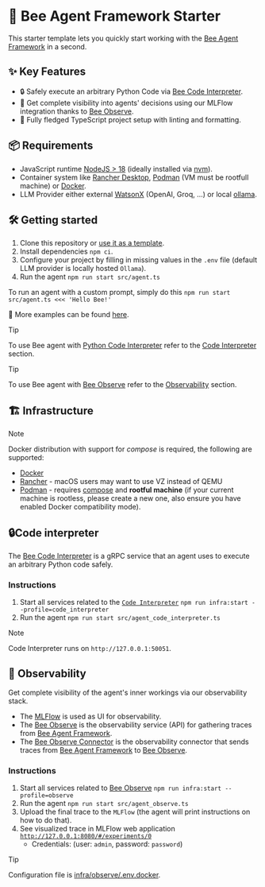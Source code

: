# 🐝 Bee Agent Framework Starter

This starter template lets you quickly start working with the [Bee Agent Framework](https://github.com/i-am-bee/bee-agent-framework) in a second.

## ✨ Key Features

- 🔒 Safely execute an arbitrary Python Code via [Bee Code Interpreter](https://github.com/i-am-bee/bee-code-interpreter).
- 🔎 Get complete visibility into agents' decisions using our MLFlow integration thanks to [Bee Observe](https://github.com/i-am-bee/bee-observe).
- 🚀 Fully fledged TypeScript project setup with linting and formatting.

## 📦 Requirements

- JavaScript runtime [NodeJS > 18](https://nodejs.org/) (ideally installed via [nvm](https://github.com/nvm-sh/nvm)).
- Container system like [Rancher Desktop](https://rancherdesktop.io/), [Podman](https://podman.io/) (VM must be rootfull machine) or [Docker](https://www.docker.com/).
- LLM Provider either external [WatsonX](https://www.ibm.com/watsonx) (OpenAI, Groq, ...) or local [ollama](https://ollama.com).

## 🛠️ Getting started

1. Clone this repository or [use it as a template](https://github.com/new?template_name=bee-agent-framework-starter&template_owner=i-am-bee).
2. Install dependencies `npm ci`.
3. Configure your project by filling in missing values in the `.env` file (default LLM provider is locally hosted `Ollama`).
4. Run the agent `npm run start src/agent.ts`

To run an agent with a custom prompt, simply do this `npm run start src/agent.ts <<< 'Hello Bee!'`

🧪 More examples can be found [here](https://github.com/i-am-bee/bee-agent-framework/blob/main/examples).

> [!TIP]
>
> To use Bee agent with [Python Code Interpreter](https://github.com/i-am-bee/bee-code-interpreter) refer to the [Code Interpreter](#code-interpreter) section.

> [!TIP]
>
> To use Bee agent with [Bee Observe](https://github.com/i-am-bee/bee-observe) refer to the [Observability](#observability) section.

## 🏗 Infrastructure

> [!NOTE]
>
> Docker distribution with support for _compose_ is required, the following are supported:
>
> - [Docker](https://www.docker.com/)
> - [Rancher](https://www.rancher.com/) - macOS users may want to use VZ instead of QEMU
> - [Podman](https://podman.io/) - requires [compose](https://podman-desktop.io/docs/compose/setting-up-compose) and **rootful machine** (if your current machine is rootless, please create a new one, also ensure you have enabled Docker compatibility mode).

## 🔒Code interpreter

The [Bee Code Interpreter](https://github.com/i-am-bee/bee-code-interpreter) is a gRPC service that an agent uses to execute an arbitrary Python code safely.

### Instructions

1. Start all services related to the [`Code Interpreter`](https://github.com/i-am-bee/bee-code-interpreter) `npm run infra:start --profile=code_interpreter`
2. Run the agent `npm run start src/agent_code_interpreter.ts`

> [!NOTE]
>
> Code Interpreter runs on `http://127.0.0.1:50051`.

## 🔎 Observability

Get complete visibility of the agent's inner workings via our observability stack.

- The [MLFlow](https://mlflow.org/) is used as UI for observability.
- The [Bee Observe](https://github.com/i-am-bee/bee-observe) is the observability service (API) for gathering traces from [Bee Agent Framework](https://github.com/i-am-bee/bee-agent-framework).
- The [Bee Observe Connector](https://github.com/i-am-bee/bee-observe-connector) is the observability connector that sends traces from [Bee Agent Framework](https://github.com/i-am-bee/bee-agent-framework) to [Bee Observe](https://github.com/i-am-bee/bee-observe).

### Instructions

1. Start all services related to [Bee Observe](https://github.com/i-am-bee/bee-observe) `npm run infra:start --profile=observe`
2. Run the agent `npm run start src/agent_observe.ts`
3. Upload the final trace to the `MLFlow` (the agent will print instructions on how to do that).
4. See visualized trace in MLFlow web application [`http://127.0.0.1:8080/#/experiments/0`](http://localhost:8080/#/experiments/0)
   - Credentials: (user: `admin`, password: `password`)

> [!TIP]
>
> Configuration file is [infra/observe/.env.docker](./infra/observe/.env.docker).
